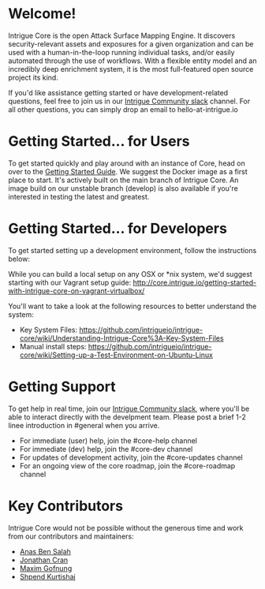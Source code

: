 # Welcome!

Intrigue Core is the open Attack Surface Mapping Engine. It discovers security-relevant assets and exposures for a given organization and can be used with a human-in-the-loop running individual tasks, and/or easily automated through the use of workflows. With a flexible entity model and an incredibly deep enrichment system, it is the most full-featured open source project its kind.

If you'd like assistance getting started or have development-related questions, feel free to join us in our [Intrigue Community slack](https://join.slack.com/t/intrigue-community/shared_invite/zt-gh42ghi8-P~Z6wf1Bj5097vLLuqen6g) channel. For all other questions, you can simply drop an email to hello-at-intrigue.io

# Getting Started... for Users

To get started quickly and play around with an instance of Core, head on over to the [Getting Started Guide](https://core.intrigue.io/getting-started/). We suggest the Docker image as a first place to start. It's actively built on the main branch of Intrigue Core. An image build on our unstable branch (develop) is also available if you're interested in testing the latest and greatest.

# Getting Started... for Developers

To get started setting up a development environment, follow the instructions below:

While you can build a local setup on any OSX or \*nix system, we'd suggest starting with our Vagrant setup guide: http://core.intrigue.io/getting-started-with-intrigue-core-on-vagrant-virtualbox/

You'll  want to take a look at the following resources to better understand the system: 
 * Key System Files: https://github.com/intrigueio/intrigue-core/wiki/Understanding-Intrigue-Core%3A-Key-System-Files
 * Manual install steps: https://github.com/intrigueio/intrigue-core/wiki/Setting-up-a-Test-Environment-on-Ubuntu-Linux

# Getting Support

To get help in real time, join our [Intrigue Community slack](https://join.slack.com/t/intrigue-community/shared_invite/zt-gh42ghi8-P~Z6wf1Bj5097vLLuqen6g), where you'll be able to interact directly with the develpment team. Please post a brief 1-2 linee introduction in #general when you arrive. 

  - For immediate (user) help, join the #core-help channel
  - For immediate (dev) help, join the #core-dev channel
  - For updates of development activity, join the #core-updates channel
  - For an ongoing view of the core roadmap, join the #core-roadmap channel

# Key Contributors

Intrigue Core would not be possible without the generous time and work from our contributors and maintainers: 
 
 * [Anas Ben Salah](https://twitter.com/bensalah_anas)
 * [Jonathan Cran](https://twitter.com/jcran)
 * [Maxim Gofnung](https://github.com/m-q-t)
 * [Shpend Kurtishaj](https://twitter.com/shpendk)

